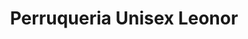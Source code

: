 ---
title: "Perruqueria Unisex Leonor"
url: /bellpuig/perruqueria-unisex-leonor/
shop: peluquería
---